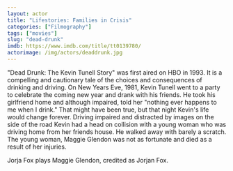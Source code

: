 ```yaml
---
layout: actor
title: "Lifestories: Families in Crisis"
categories: ["Filmography"]
tags: ["movies"]
slug: "dead-drunk"
imdb: https://www.imdb.com/title/tt0139780/
actorimage: /img/actors/deaddrunk.jpg
---
```


"Dead Drunk: The Kevin Tunell Story" was first aired on HBO in 1993. It is a compelling and cautionary tale of the choices and consequences of drinking and driving. On New Years Eve, 1981, Kevin Tunell went to a party to celebrate the coming new year and drank with his friends. He took his girlfriend home and although impaired, told her "nothing ever happens to me when I drink." That might have been true, but that night Kevin's life would change forever. Driving impaired and distracted by images on the side of the road Kevin had a head on collision with a young woman who was driving home from her friends house. He walked away with barely a scratch. The young woman, Maggie Glendon was not as fortunate and died as a result of her injuries.

Jorja Fox plays Maggie Glendon, credited as Jorjan Fox.
